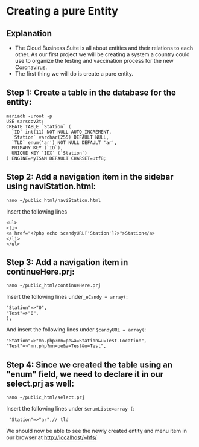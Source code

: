 # Creating a pure Entity

## Explanation 

- The Cloud Business Suite is all about entities and their relations to each other. As our first project we will be creating a system a country could use to organize the testing and vaccination process for the new Coronavirus.
- The first thing we will do is create a pure entity.

## Step 1: Create a table in the database for the entity:
```
mariadb -uroot -p
USE sarscov2t;
CREATE TABLE `Station` (
  `ID` int(11) NOT NULL AUTO_INCREMENT,
  `Station` varchar(255) DEFAULT NULL,
  `TLD` enum('ar') NOT NULL DEFAULT 'ar',
  PRIMARY KEY (`ID`),
  UNIQUE KEY `IDX` (`Station`)
) ENGINE=MyISAM DEFAULT CHARSET=utf8; 
```

## Step 2: Add a navigation item in the sidebar using naviStation.html:
```
nano ~/public_html/naviStation.html

```
Insert the following lines
```
<ul>
<li>
<a href="<?php echo $candyURL['Station']?>">Station</a>
</li>
</ul>
```
## Step 3: Add a navigation item in continueHere.prj:

```
nano ~/public_html/continueHere.prj
```
Insert the following lines under`_eCandy = array(`:
```
"Station"=>"0",
"Test"=>"0",
);
```
And insert the following lines under `$candyURL = array(`:
```
"Station"=>"mn.php?mn=pe&a=Station&u=Test-Location",
"Test"=>"mn.php?mn=pe&a=Test&u=Test",
```

## Step 4: Since we created the table using an "enum" field, we need to declare it in our select.prj as well:


```
nano ~/public_html/select.prj
```
Insert the following lines under `$enumListe=array (`:
```
 "Station"=>"ar",// tld
```

We should now be able to see the newly created entity and menu item in our browser at [http://localhost/~hfs/](http://localhost/~hfs/)
